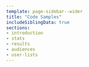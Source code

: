 ```yaml
---
template: page-sidebar--wider
title: "Code Samples"
includeSiblingData: true
sections:
- introduction
- stats
- results
- audiences
- user-lists
---
```

